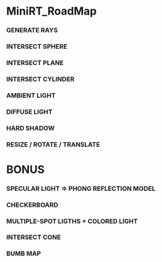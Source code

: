 # MiniRT_RoadMap
### GENERATE RAYS
### INTERSECT SPHERE
### INTERSECT PLANE
### INTERSECT CYLINDER
### AMBIENT LIGHT
### DIFFUSE LIGHT
### HARD SHADOW
### RESIZE / ROTATE / TRANSLATE


# BONUS
### SPECULAR LIGHT => PHONG REFLECTION MODEL
### CHECKERBOARD
### MULTIPLE-SPOT LIGTHS + COLORED LIGHT
### INTERSECT CONE
### BUMB MAP
